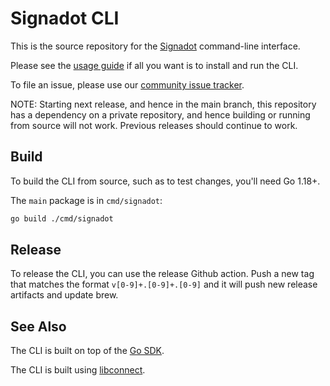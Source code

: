 # Signadot CLI

This is the source repository for the [Signadot](https://signadot.com) command-line interface.

Please see the [usage guide](https://docs.signadot.com/docs/cli) if all you want
is to install and run the CLI.

To file an issue, please use our [community issue tracker](https://github.com/signadot/community/issues).

NOTE: Starting next release, and hence in the main branch, this repository has a dependency
on a private repository, and hence building or running from source will not work.
Previous releases should continue to work.

## Build

To build the CLI from source, such as to test changes, you'll need Go 1.18+.

The `main` package is in  `cmd/signadot`:

```sh
go build ./cmd/signadot
```

## Release

To release the CLI, you can use the release Github action.
Push a new tag that matches the format `v[0-9]+.[0-9]+.[0-9]`
and it will push new release artifacts and update brew.

## See Also

The CLI is built on top of the [Go SDK](https://github.com/signadot/go-sdk).

The CLI is built using [libconnect](https://github.com/signadot/libconnect).
